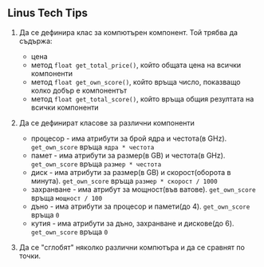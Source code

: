 ## Linus Tech Tips

1. Да се дефинира клас за компютърен компонент. Той трябва да съдържа:
    - цена
    - метод `float get_total_price()`, който общата цена на всички компоненти
    - метод `float get_own_score()`, който връща число, показващо колко добър е компонентът
    - метод `float get_total_score()`, който връща общия резултата на всички компоненти

2. Да се дефинират класове за различни компоненти
    - процесор - има атрибути за брой ядра и честота(в GHz). `get_own_score` връща `ядра * честота`
    - памет - има атрибути за размер(в GB) и честота(в GHz). `get_own_score` връща `размер * честота`
    - диск - има атрибути за размер(в GB) и скорост(оборота в минута). `get_own_score` връща `размер * скорост / 1000`
    - захранване - има атрибут за мощност(във ватове). `get_own_score` връща `мощност / 100`
    - дъно - има атрибути за процесор и памети(до 4). `get_own_score` връща `0`
    - кутия - има атрибути за дъно, захранване и дискове(до 6). `get_own_score` връща `0`

3. Да се "сглобят" няколко различни компютъра и да се сравнят по точки.
